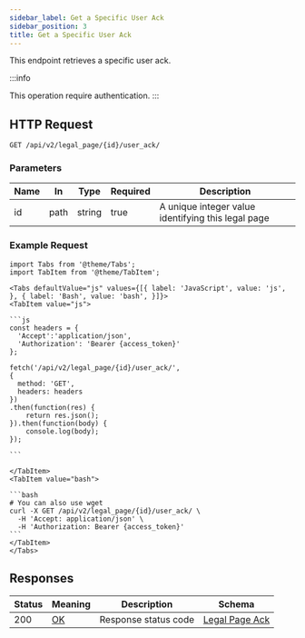 ```yaml
---
sidebar_label: Get a Specific User Ack
sidebar_position: 3
title: Get a Specific User Ack
---
```


This endpoint retrieves a specific user ack.

:::info

This operation require authentication.
:::


## HTTP Request

`GET /api/v2/legal_page/{id}/user_ack/`

### Parameters

| Name | In   | Type   | Required | Description                                        |
|------|------|--------|----------|----------------------------------------------------|
| id   | path | string | true     | A unique integer value identifying this legal page |

### Example Request

````mdx-code-block
import Tabs from '@theme/Tabs';
import TabItem from '@theme/TabItem';

<Tabs defaultValue="js" values={[{ label: 'JavaScript', value: 'js', }, { label: 'Bash', value: 'bash', }]}>
<TabItem value="js">

```js
const headers = {
  'Accept':'application/json',
  'Authorization': 'Bearer {access_token}'
};

fetch('/api/v2/legal_page/{id}/user_ack/',
{
  method: 'GET',
  headers: headers
})
.then(function(res) {
    return res.json();
}).then(function(body) {
    console.log(body);
});

```

</TabItem>
<TabItem value="bash">

```bash
# You can also use wget
curl -X GET /api/v2/legal_page/{id}/user_ack/ \
  -H 'Accept: application/json' \
  -H 'Authorization: Bearer {access_token}'
```
</TabItem>
</Tabs>
````

## Responses
| Status | Meaning                                                 | Description          | Schema                                                         |
|--------|---------------------------------------------------------|----------------------|----------------------------------------------------------------|
| 200    | [OK](https://tools.ietf.org/html/rfc7231#section-6.3.1) | Response status code | [Legal Page Ack](/docs/apireference/v2/schemas/legal_page_ack) |




